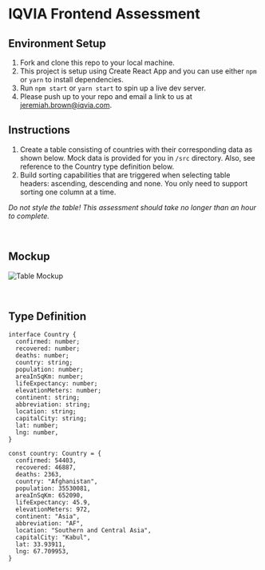 # IQVIA Frontend Assessment

## Environment Setup
1. Fork and clone this repo to your local machine.
2. This project is setup using Create React App and you can use either `npm` or `yarn` to install dependencies.
2. Run `npm start` or `yarn start` to spin up a live dev server.
3. Please push up to your repo and email a link to us at <jeremiah.brown@iqvia.com>.

## Instructions
1. Create a table consisting of countries with their corresponding data as shown below. Mock data is provided for you in `/src` directory. Also, see reference to the Country type definition below.
2. Build sorting capabilities that are triggered when selecting table headers: ascending, descending and none. You only need to support sorting one column at a time.

*Do not style the table! This assessment should take no longer than an hour to complete.*

<br />

## Mockup
![Table Mockup](/public/mockup.png)

<br />

## Type Definition
```
interface Country {
  confirmed: number;
  recovered: number;
  deaths: number;
  country: string;
  population: number;
  areaInSqKm: number;
  lifeExpectancy: number;
  elevationMeters: number;
  continent: string;
  abbreviation: string;
  location: string;
  capitalCity: string;
  lat: number;
  lng: number,
}

const country: Country = {
  confirmed: 54403,
  recovered: 46887,
  deaths: 2363,
  country: "Afghanistan",
  population: 35530081,
  areaInSqKm: 652090,
  lifeExpectancy: 45.9,
  elevationMeters: 972,
  continent: "Asia",
  abbreviation: "AF",
  location: "Southern and Central Asia",
  capitalCity: "Kabul",
  lat: 33.93911,
  lng: 67.709953,
}
```
